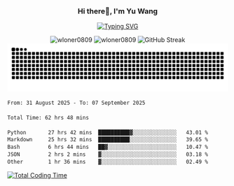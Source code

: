 <h3 align="center">Hi there👋, I'm Yu Wang</h1>

<p align="center"><a href="https://git.io/typing-svg"><img src="https://readme-typing-svg.demolab.com?font=Alex+Brush&size=18&pause=1000&color=716A50&background=6F66FF00&center=true&vCenter=true&width=435&lines=To+love+oneself+is+the+beginning+of+a+lifelong+romance.+%E2%80%94+Oscar+Wilde" alt="Typing SVG" /></a></p>


<p align="center">
 <img src="https://github-readme-stats.vercel.app/api/top-langs?username=wloner0809&show_icons=true&locale=en&layout=compact" alt="wloner0809" height=120 />
 <img src="https://github-readme-stats.vercel.app/api?username=wloner0809&show_icons=true&locale=en" alt="wloner0809" height=120 />
 <img src="https://github-readme-streak-stats.herokuapp.com?user=wloner0809&theme=microsoft" alt="GitHub Streak" height=120 />
 <img src="https://github.com/Wloner0809/Wloner0809/blob/output/github-contribution-grid-snake.svg">
</p>
 
<!--START_SECTION:waka-->

```txt
From: 31 August 2025 - To: 07 September 2025

Total Time: 62 hrs 48 mins

Python       27 hrs 42 mins  ██████████▓░░░░░░░░░░░░░░   43.01 %
Markdown     25 hrs 32 mins  ██████████░░░░░░░░░░░░░░░   39.65 %
Bash         6 hrs 44 mins   ██▓░░░░░░░░░░░░░░░░░░░░░░   10.47 %
JSON         2 hrs 2 mins    ▓░░░░░░░░░░░░░░░░░░░░░░░░   03.18 %
Other        1 hr 36 mins    ▓░░░░░░░░░░░░░░░░░░░░░░░░   02.49 %
```

<!--END_SECTION:waka-->

[![Total Coding Time](https://wakatime.com/badge/user/3b010e91-e8bb-445f-9eac-c8ab5bc30cb6.svg)](https://wakatime.com/@3b010e91-e8bb-445f-9eac-c8ab5bc30cb6)
